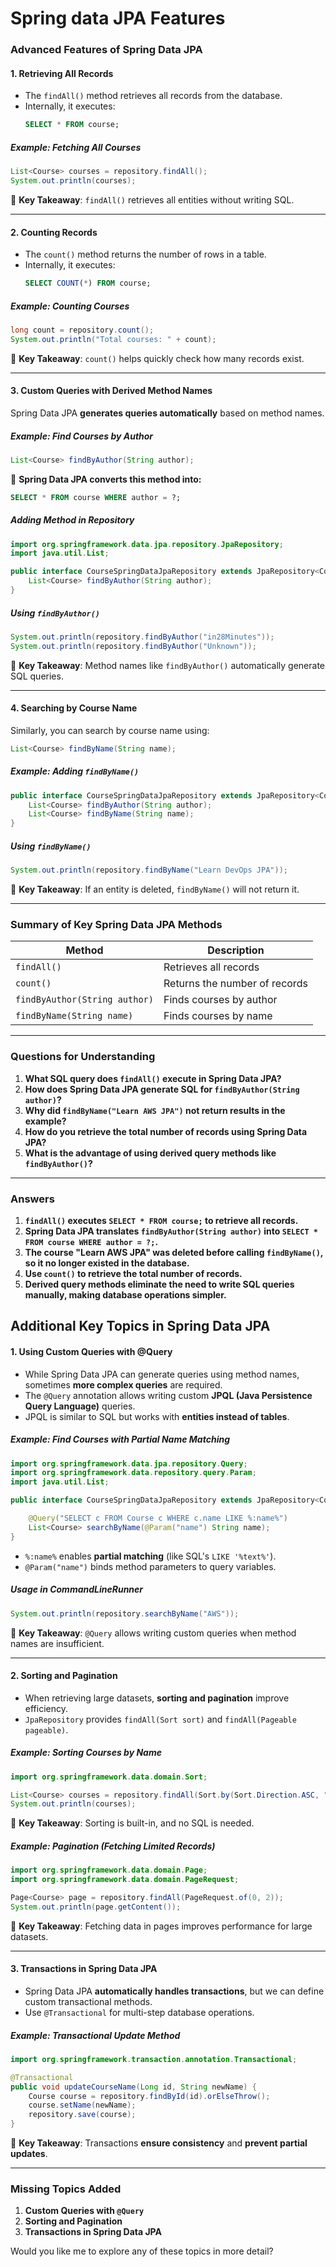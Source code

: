 # Spring data JPA Features

### **Advanced Features of Spring Data JPA**

#### **1. Retrieving All Records**

- The `findAll()` method retrieves all records from the database.
- Internally, it executes:
  ```sql
  SELECT * FROM course;
  ```

##### **Example: Fetching All Courses**

```java
List<Course> courses = repository.findAll();
System.out.println(courses);
```

📌 **Key Takeaway**: `findAll()` retrieves all entities without writing SQL.

---

#### **2. Counting Records**

- The `count()` method returns the number of rows in a table.
- Internally, it executes:
  ```sql
  SELECT COUNT(*) FROM course;
  ```

##### **Example: Counting Courses**

```java
long count = repository.count();
System.out.println("Total courses: " + count);
```

📌 **Key Takeaway**: `count()` helps quickly check how many records exist.

---

#### **3. Custom Queries with Derived Method Names**

Spring Data JPA **generates queries automatically** based on method names.

##### **Example: Find Courses by Author**

```java
List<Course> findByAuthor(String author);
```

📌 **Spring Data JPA converts this method into:**

```sql
SELECT * FROM course WHERE author = ?;
```

##### **Adding Method in Repository**

```java
import org.springframework.data.jpa.repository.JpaRepository;
import java.util.List;

public interface CourseSpringDataJpaRepository extends JpaRepository<Course, Long> {
    List<Course> findByAuthor(String author);
}
```

##### **Using `findByAuthor()`**

```java
System.out.println(repository.findByAuthor("in28Minutes"));
System.out.println(repository.findByAuthor("Unknown"));
```

📌 **Key Takeaway**: Method names like `findByAuthor()` automatically generate
SQL queries.

---

#### **4. Searching by Course Name**

Similarly, you can search by course name using:

```java
List<Course> findByName(String name);
```

##### **Example: Adding `findByName()`**

```java
public interface CourseSpringDataJpaRepository extends JpaRepository<Course, Long> {
    List<Course> findByAuthor(String author);
    List<Course> findByName(String name);
}
```

##### **Using `findByName()`**

```java
System.out.println(repository.findByName("Learn DevOps JPA"));
```

📌 **Key Takeaway**: If an entity is deleted, `findByName()` will not return it.

---

### **Summary of Key Spring Data JPA Methods**

| Method                        | Description                   |
| ----------------------------- | ----------------------------- |
| `findAll()`                   | Retrieves all records         |
| `count()`                     | Returns the number of records |
| `findByAuthor(String author)` | Finds courses by author       |
| `findByName(String name)`     | Finds courses by name         |

---

### **Questions for Understanding**

1. **What SQL query does `findAll()` execute in Spring Data JPA?**
2. **How does Spring Data JPA generate SQL for `findByAuthor(String author)`?**
3. **Why did `findByName("Learn AWS JPA")` not return results in the example?**
4. **How do you retrieve the total number of records using Spring Data JPA?**
5. **What is the advantage of using derived query methods like
   `findByAuthor()`?**

---

### **Answers**

1. **`findAll()` executes `SELECT * FROM course;` to retrieve all records.**
2. **Spring Data JPA translates `findByAuthor(String author)` into
   `SELECT * FROM course WHERE author = ?;`.**
3. **The course "Learn AWS JPA" was deleted before calling `findByName()`, so it
   no longer existed in the database.**
4. **Use `count()` to retrieve the total number of records.**
5. **Derived query methods eliminate the need to write SQL queries manually,
   making database operations simpler.**

## **Additional Key Topics in Spring Data JPA**

#### **1. Using Custom Queries with @Query**

- While Spring Data JPA can generate queries using method names, sometimes
  **more complex queries** are required.
- The `@Query` annotation allows writing custom **JPQL (Java Persistence Query
  Language)** queries.
- JPQL is similar to SQL but works with **entities instead of tables**.

##### **Example: Find Courses with Partial Name Matching**

```java
import org.springframework.data.jpa.repository.Query;
import org.springframework.data.repository.query.Param;
import java.util.List;

public interface CourseSpringDataJpaRepository extends JpaRepository<Course, Long> {

    @Query("SELECT c FROM Course c WHERE c.name LIKE %:name%")
    List<Course> searchByName(@Param("name") String name);
}
```

- `%:name%` enables **partial matching** (like SQL's `LIKE '%text%'`).
- `@Param("name")` binds method parameters to query variables.

##### **Usage in CommandLineRunner**

```java
System.out.println(repository.searchByName("AWS"));
```

📌 **Key Takeaway**: `@Query` allows writing custom queries when method names
are insufficient.

---

#### **2. Sorting and Pagination**

- When retrieving large datasets, **sorting and pagination** improve efficiency.
- `JpaRepository` provides `findAll(Sort sort)` and
  `findAll(Pageable pageable)`.

##### **Example: Sorting Courses by Name**

```java
import org.springframework.data.domain.Sort;

List<Course> courses = repository.findAll(Sort.by(Sort.Direction.ASC, "name"));
System.out.println(courses);
```

📌 **Key Takeaway**: Sorting is built-in, and no SQL is needed.

##### **Example: Pagination (Fetching Limited Records)**

```java
import org.springframework.data.domain.Page;
import org.springframework.data.domain.PageRequest;

Page<Course> page = repository.findAll(PageRequest.of(0, 2));
System.out.println(page.getContent());
```

📌 **Key Takeaway**: Fetching data in pages improves performance for large
datasets.

---

#### **3. Transactions in Spring Data JPA**

- Spring Data JPA **automatically handles transactions**, but we can define
  custom transactional methods.
- Use `@Transactional` for multi-step database operations.

##### **Example: Transactional Update Method**

```java
import org.springframework.transaction.annotation.Transactional;

@Transactional
public void updateCourseName(Long id, String newName) {
    Course course = repository.findById(id).orElseThrow();
    course.setName(newName);
    repository.save(course);
}
```

📌 **Key Takeaway**: Transactions **ensure consistency** and **prevent partial
updates**.

---

### **Missing Topics Added**

1. **Custom Queries with `@Query`**
2. **Sorting and Pagination**
3. **Transactions in Spring Data JPA**

Would you like me to explore any of these topics in more detail?
